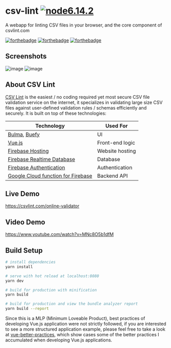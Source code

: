 # csv-lint [![node6.14.2](https://img.shields.io/badge/node-6.14.2-green.svg)](https://nodejs.org/en/blog/release/v6.14.2/)
A webapp for linting CSV files in your browser, and the core component of csvlint.com

[![forthebadge](https://forthebadge.com/images/badges/made-with-vue.svg)](https://forthebadge.com)
[![forthebadge](https://forthebadge.com/images/badges/uses-js.svg)](https://forthebadge.com)
[![forthebadge](https://forthebadge.com/images/badges/not-an-issue.svg)](https://forthebadge.com)

## Screenshots
![image](https://user-images.githubusercontent.com/5327840/49346649-e3cc8380-f6d8-11e8-9942-7e9f8e035b69.png)
![image](https://user-images.githubusercontent.com/5327840/49346655-f1820900-f6d8-11e8-8f2c-7c21c2235fa8.png)

## About CSV Lint
[CSV Lint](https://csvlint.com) is the easiest / no coding required yet most secure CSV file validation service on the internet, it specializes in validating large size CSV files against user-defined validation rules / schemas efficiently and securely. It is built on top of these technologies:

| Technology  | Used For |
| ------------- | ------------- |
| [Bulma](https://bulma.io/), [Buefy](https://buefy.github.io/) | UI |
| [Vue.js](https://vuejs.org/) | Front-end logic |
| [Firebase Hosting](https://firebase.google.com/docs/hosting/) | Website hosting |
| [Firebase Realtime Database](https://firebase.google.com/docs/database/) | Database |
| [Firebase Authentication](https://firebase.google.com/docs/auth/) | Authentication |
| [Google Cloud function for Firebase](https://firebase.google.com/docs/functions/) | Backend API |

## Live Demo
https://csvlint.com/online-validator

## Video Demo
https://www.youtube.com/watch?v=MNc8O5b1dfM

## Build Setup

``` bash
# install dependencies
yarn install

# serve with hot reload at localhost:8080
yarn dev

# build for production with minification
yarn build

# build for production and view the bundle analyzer report
yarn build --report
```

Since this is a MLP (Minimum Loveable Product), best practices of developing Vue.js application were not strictly followed, if you are interested to see a more structured application example, please feel free to take a look at [vue-better-practices](https://github.com/slashbit/vue-better-practices), which show cases some of the better practices I accumulated when developing Vue.js applications.

